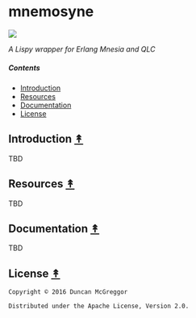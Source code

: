 # mnemosyne

[![][mnemosyne-logo]][mnemosyne-logo-large]

[mnemosyne-logo]: resources/images/mnemosyne-y500.png
[mnemosyne-logo-large]: resources/images/mnemosyne-y2000.png

*A Lispy wrapper for Erlang Mnesia and QLC*


##### Contents

* [Introduction](#introduction-)
* [Resources](#resources-)
* [Documentation](#documentation-)
* [License](#license-)

## Introduction [&#x219F;](#contents)

TBD


## Resources [&#x219F;](#contents)

TBD


## Documentation [&#x219F;](#contents)

TBD


## License [&#x219F;](#contents)

```
Copyright © 2016 Duncan McGreggor

Distributed under the Apache License, Version 2.0.
```
